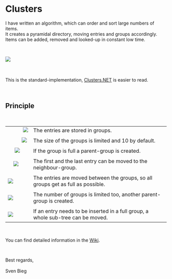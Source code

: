 <h1>Clusters</h1>

<p>
I have written an algorithm, which can order and sort large numbers of items.<br />
It creates a pyramidal directory, moving entries and groups accordingly.<br />
Items can be added, removed and looked-up in constant low time.
</p><br />

<img src="https://user-images.githubusercontent.com/12587394/47256750-2e75a180-d485-11e8-8fe4-ad181f695690.jpg" style="" /><br />
<br />
<br />
<p>
This is the standard-implementation, <a href="https://github.com/svenbieg/Clusters.NET">Clusters.NET</a> is easier to read.
</p>
<br />

<h2>Principle</h2>
<br />

<table>
	<tr>
		<td>&nbsp;&nbsp;&nbsp;&nbsp;&nbsp;&nbsp;&nbsp;&nbsp;&nbsp;&nbsp;&nbsp;<img src="https://user-images.githubusercontent.com/12587394/47256722-d3dc4580-d484-11e8-8393-b0e7c026be5e.png" /></td>
		<td>The entries are stored in groups.</td>
	</tr><tr><td></td></tr><tr>
		<td>&nbsp;&nbsp;&nbsp;&nbsp;&nbsp;&nbsp;&nbsp;&nbsp;&nbsp;&nbsp;<img src="https://user-images.githubusercontent.com/12587394/47256729-e48cbb80-d484-11e8-833e-846bb4a70b0c.png" /></td>
		<td>The size of the groups is limited and 10 by default.</td>
	</tr><tr><td></td></tr><tr>
		<td>&nbsp;&nbsp;&nbsp;&nbsp;&nbsp;<img src="https://user-images.githubusercontent.com/12587394/47256737-f4a49b00-d484-11e8-9171-a40ef63c3ff1.png" /></td>
		<td>If the group is full a parent-group is created.</td>
	</tr><tr><td></td></tr><tr>
		<td>&nbsp;&nbsp;&nbsp;&nbsp;<img src="https://user-images.githubusercontent.com/12587394/47256739-ff5f3000-d484-11e8-9445-4443f52e228a.png" /></td>
		<td>The first and the last entry can be moved to the neighbour-group.</td>
	</tr><tr><td></td></tr><tr>
		<td><img src="https://user-images.githubusercontent.com/12587394/47256742-09812e80-d485-11e8-8ca6-06a011e88120.png" /></td>
		<td>The entries are moved between the groups, so all groups get as full as possible.</td>
	</tr><tr><td></td></tr><tr>
		<td><img src="https://user-images.githubusercontent.com/12587394/47256745-1736b400-d485-11e8-9785-e0479250b51d.png" /></td>
		<td>The number of groups is limited too, another parent-group is created.</td>
	</tr><tr><td></td></tr><tr>
		<td><img src="https://user-images.githubusercontent.com/12587394/47256748-21f14900-d485-11e8-9506-db75fa50c9bd.png" /></td>
		<td>If an entry needs to be inserted in a full group, a whole sub-tree can be moved.</td>
	</tr>
</table><br />

<p>
You can find detailed information in the
<a href="https://github.com/svenbieg/Clusters/wiki/Home">Wiki</a>.
</p><br />

Best regards,<br />
<br />
Sven Bieg<br />

<br /><br /><br /><br /><br />
